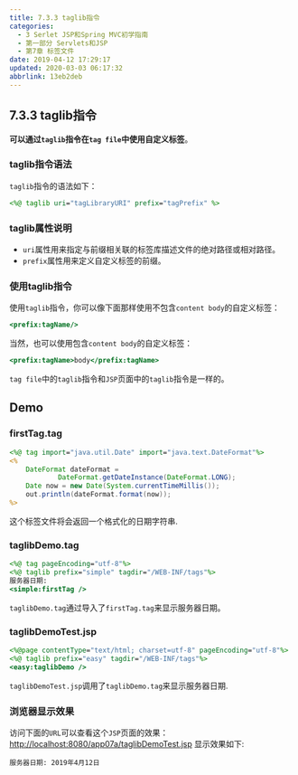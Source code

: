 ```yaml
---
title: 7.3.3 taglib指令
categories: 
  - 3 Serlet JSP和Spring MVC初学指南
  - 第一部分 Servlets和JSP
  - 第7章 标签文件
date: 2019-04-12 17:29:17
updated: 2020-03-03 06:17:32
abbrlink: 13eb2deb
---
```

## 7.3.3 taglib指令 ##
**可以通过`taglib`指令在`tag file`中使用自定义标签**。
### taglib指令语法 ###
`taglib`指令的语法如下：
```jsp
<%@ taglib uri="tagLibraryURI" prefix="tagPrefix" %>
```
### taglib属性说明 ###
- `uri`属性用来指定与前缀相关联的标签库描述文件的绝对路径或相对路径。
- `prefix`属性用来定义自定义标签的前缀。

### 使用taglib指令 ###
使用`taglib`指令，你可以像下面那样使用不包含`content body`的自定义标签：
```jsp
<prefix:tagName/>
```
当然，也可以使用包含`content body`的自定义标签：
```jsp
<prefix:tagName>body</prefix:tagName>
```
`tag file`中的`taglib`指令和`JSP`页面中的`taglib`指令是一样的。
## Demo ##
### firstTag.tag ###
```jsp
<%@ tag import="java.util.Date" import="java.text.DateFormat"%>
<%
    DateFormat dateFormat =
            DateFormat.getDateInstance(DateFormat.LONG);
    Date now = new Date(System.currentTimeMillis());
    out.println(dateFormat.format(now));
%>
```
这个标签文件将会返回一个格式化的日期字符串.
### taglibDemo.tag ###
```jsp
<%@ tag pageEncoding="utf-8"%>
<%@ taglib prefix="simple" tagdir="/WEB-INF/tags"%>
服务器日期:
<simple:firstTag />
```
`taglibDemo.tag`通过导入了`firstTag.tag`来显示服务器日期。
### taglibDemoTest.jsp ###
```jsp
<%@page contentType="text/html; charset=utf-8" pageEncoding="utf-8"%>
<%@ taglib prefix="easy" tagdir="/WEB-INF/tags"%>
<easy:taglibDemo />
```
`taglibDemoTest.jsp`调用了`taglibDemo.tag`来显示服务器日期.
### 浏览器显示效果 ###
访问下面的`URL`可以查看这个`JSP`页面的效果：
[http://localhost:8080/app07a/taglibDemoTest.jsp](http://localhost:8080/app07a/taglibDemoTest.jsp)
显示效果如下:
```
服务器日期: 2019年4月12日 
```
